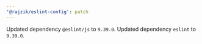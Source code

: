 ```yaml
---
'@rajzik/eslint-config': patch
---
```


Updated dependency `@eslint/js` to `9.39.0`.
Updated dependency `eslint` to `9.39.0`.

